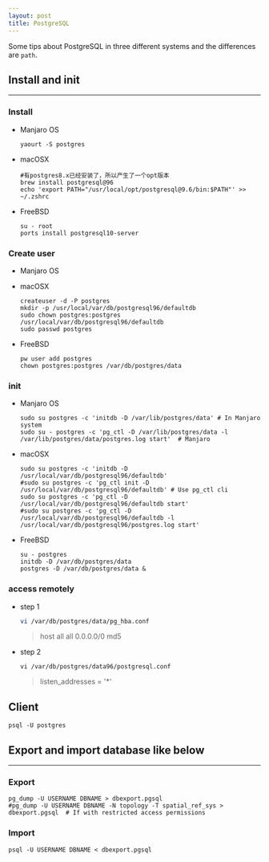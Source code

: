 ```yaml
---
layout: post
title: PostgreSQL
---
```


Some tips about  PostgreSQL in three different systems and the differences are `path`.

## Install and init
---
### Install
- Manjaro OS
  ```shell
  yaourt -S postgres
  ```

- macOSX
  ```shell
  #有postgres8.x已经安装了，所以产生了一个opt版本
  brew install postgresql@96
  echo 'export PATH="/usr/local/opt/postgresql@9.6/bin:$PATH"' >> ~/.zshrc
  ```

- FreeBSD
  ```shell
  su - root
  ports install postgresql10-server
  ```

### Create user
- Manjaro OS

- macOSX
  ```shell
  createuser -d -P postgres
  mkdir -p /usr/local/var/db/postgresql96/defaultdb
  sudo chown postgres:postgres /usr/local/var/db/postgresql96/defaultdb
  sudo passwd postgres
  ```

- FreeBSD
  ```shell
  pw user add postgres
  chown postgres:postgres /var/db/postgres/data
  ```


### init
- Manjaro OS
  ```shell
  sudo su postgres -c 'initdb -D /var/lib/postgres/data' # In Manjaro system
  sudo su - postgres -c 'pg_ctl -D /var/lib/postgres/data -l /var/lib/postgres/data/postgres.log start'  # Manjaro
  ```

- macOSX
  ```shell
  sudo su postgres -c 'initdb -D /usr/local/var/db/postgresql96/defaultdb'
  #sudo su postgres -c 'pg_ctl init -D /usr/local/var/db/postgresql96/defaultdb' # Use pg_ctl cli
  sudo su postgres -c 'pg_ctl -D /usr/local/var/db/postgresql96/defaultdb start'
  #sudo su postgres -c 'pg_ctl -D /usr/local/var/db/postgresql96/defaultdb -l /usr/local/var/db/postgresql96/postgres.log start'
  ```

- FreeBSD
  ```shell
  su - postgres
  initdb -D /var/db/postgres/data
  postgres -D /var/db/postgres/data &
  ```


### access remotely
- step 1
  ```sh  ell
  vi /var/db/postgres/data/pg_hba.conf
  ```
  > host  all   all 0.0.0.0/0   md5
- step 2
  ```shell
  vi /var/db/postgres/data96/postgresql.conf
  ```
  > listen_addresses = '\*'


## Client
```shell
psql -U postgres
```




## Export and import database like below
---
### Export
```shell
pg_dump -U USERNAME DBNAME > dbexport.pgsql
#pg_dump -U USERNAME DBNAME -N topology -T spatial_ref_sys > dbexport.pgsql  # If with restricted access permissions
```

### Import
```shell
psql -U USERNAME DBNAME < dbexport.pgsql
```


